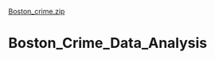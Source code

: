 
[Boston_crime.zip](https://github.com/sevgisy/Boston_Crime_Data_Analysis/files/6537873/Boston_crime.zip)
# Boston_Crime_Data_Analysis

